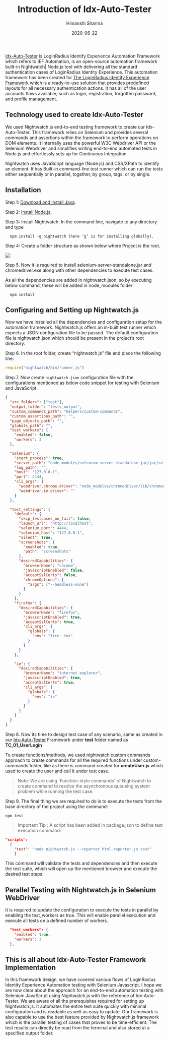 ﻿---
title: "Introduction of Idx-Auto-Tester"
date: "2020-06-22"
coverImage: idx-auto-tester.png
author: Himanshi Sharma
tags: ["Automation", "Idx-Auto-Tester"]
---

[Idx-Auto-Tester](https://github.com/LoginRadius/idx-auto-tester) is LoginRadius Identify Experience Automation Framework which refers to IEF Automation, is an open-source automation framework built-in Nightwatch| Node.js tool with delivering all the standard authentication cases of LoginRadius Identity Experience.
This automation framework has been created for [The LoginRadius Identity Experience Framework](https://www.loginradius.com/docs/libraries/identity-experience-framework/overview/#identity-experience-framework) which is a ready-to-use solution that provides predefined layouts for all necessary authentication actions. It has all of the user accounts flows available, such as login, registration, forgotten password, and profile management.

## Technology used to create Idx-Auto-Tester

We used Nightwatch.js end-to-end testing framework to create our Idx-Auto-Tester. This framework relies on Selenium and provides several commands and assertions within the framework to perform operations on DOM elements. It internally uses the powerful W3C Webdriver API or the Selenium Webdriver and simplifies writing end-to-end automated tests in Node.js and effortlessly sets up for Continuous Integration.

Nightwatch uses JavaScript language (Node.js) and CSS/XPath to identify an element. It has Built-in command-line test runner which can run the tests either sequentially or in parallel, together, by group, tags, or by single.

## Installation

Step 1: [Download and Install Java](http://www.oracle.com/technetwork/java/javase/downloads/index.html).

Step 2: [Install Node.js](https://nodejs.org/en/).

Step 3: Install Nightwatch. In the command line, navigate to any directory and type

```
  npm install -g nightwatch (here ‘g’ is for installing globally).
```

Step 4: Create a folder structure as shown below where Project is the root.

![](https://lh6.googleusercontent.com/ELzKfQlR5jHkRzeVW_9S0VxLD8vSfo2hJCvQxf37DZjwaod1Me05BzIs2Vk9unKneDda1PpI6TdmhvH7KnqFgCP0cRhIxORM9sfTn9RSTlTC40pwScwLLprVX2uu6sltu3kClQsc)

Step 5. Now it is required to install selenium-server-standalone.jar and chromedriver.exe along with other dependencies to execute test cases.

As all the dependencies are added in nightwatch.json, so by executing below command, these will be added in node_modules folder

```
  npm install
```

## Configuring and Setting up Nightwatch.js

Now we have installed all the dependencies and configuration setup for the automation framework. Nightwatch.js offers an in-built test runner which expects a JSON configuration file to be passed. The default configuration file is nightwatch.json which should be present in the project’s root directory.

Step 6. In the root folder, create “nightwatch.js” file and place the following line:

```javascript
require("nightwatch/bin/runner.js")
```

Step 7. Now create `nightwatch.json` configuration file with the configurations mentioned as below code snippet for testing with Selenium and JavaScript.

```json
{
  "src_folders": ["test"],
  "output_folder": "tests_output",
  "custom_commands_path": "helpers/custom-commands",
  "custom_assertions_path": "",
  "page_objects_path": "",
  "globals_path": "",
  "test_workers": {
    "enabled": false,
    "workers": 3
  },

  "selenium": {
    "start_process": true,
    "server_path": "node_modules/selenium-server-standalone-jar/jar/selenium-server-standalone-3.13.0.jar",
    "log_path": "",
    "host": "127.0.0.1",
    "port": 4444,
    "cli_args": {
      "webdriver.chrome.driver": "node_modules/chromedriver/lib/chromedriver/chromedriver.exe",
      "webdriver.ie.driver": ""
    }
  },

  "test_settings": {
    "default": {
      "skip_testcases_on_fail": false,
      "launch_url": "http://localhost",
      "selenium_port": 4444,
      "selenium_host": "127.0.0.1",
      "silent": true,
      "screenshots": {
        "enabled": true,
        "path": "screenshots"
      },
      "desiredCapabilities": {
        "browserName": "chrome",
        "javascriptEnabled": false,
        "acceptSslCerts": false,
        "chromeOptions": {
          "args": ["--headless-none"]
        }
      }
    },
    "firefox": {
      "desiredCapabilities": {
        "browserName": "firefox",
        "javascriptEnabled": true,
        "acceptSslCerts": true,
        "cli_args": {
          "globals": {
            "env": "fire  fox"
          }
        }
      }
    },

    "ie": {
      "desiredCapabilities": {
        "browserName": "internet explorer",
        "javascriptEnabled": true,
        "acceptSslCerts": true,
        "cli_args": {
          "globals": {
            "env": "ie"
          }
        }
      }
    }
  }
}
```

Step 8. Now its time to design test case of any scenario, same as created in our [Idx-Auto-Tester](https://github.com/LoginRadius/idx-auto-tester) Framework under **test** folder named as **TC_01_UserLogin**

To create functions/methods, we used nightwatch custom commands approach to create commands for all the required functions under custom-commands folder, like as there is command created for **createUser.js** which used to create the user and call it under test case.

> Note: We are using 'Function-style commands' of Nightwatch to create command to resolve the asynchronous queueing system problem while running the test case.

Step 9. The final thing we are required to do is to execute the tests from the base directory of the project using the command:

```
npm test
```

> Important Tip : A script has been added in package.json to define test execution command:

```json
"scripts":
  {
    "test": "node nightwatch.js --reporter html-reporter.js test"
    }
```

This command will validate the tests and dependencies and then execute the test suite, which will open up the mentioned browser and execute the desired test steps.

## Parallel Testing with Nightwatch.js in Selenium WebDriver

It is required to update the configuration to execute the tests in parallel by enabling the test_workers as true. This will enable parallel execution and execute all tests on a defined number of workers.

```json
  "test_workers": {
    "enabled": true,
    "workers": 3
  },
```

## This is all about Idx-Auto-Tester Framework Implementation

In this framework design, we have covered various flows of LoginRadius Identity Experience Automation testing with Selenium Javascript. I hope we are now clear about the approach for an end-to-end automation testing with Selenium JavaScript using Nightwatch.js with the reference of Idx-Auto-Tester. We are aware of all the prerequisites required for setting up Nightwatch.js. It automates the entire test suite quickly with minimal configuration and is readable as well as easy to update. Our framework is also capable to use the best feature provided by Nightwatch.js framework which is the parallel testing of cases that proves to be time-efficient. The test results can directly be read from the terminal and also stored at a specified output folder.
